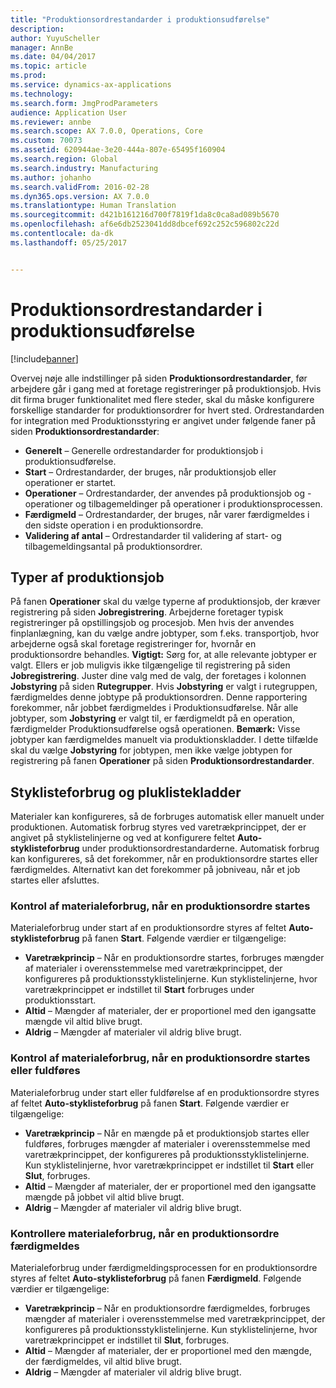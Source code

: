 ```yaml
---
title: "Produktionsordrestandarder i produktionsudførelse"
description: 
author: YuyuScheller
manager: AnnBe
ms.date: 04/04/2017
ms.topic: article
ms.prod: 
ms.service: dynamics-ax-applications
ms.technology: 
ms.search.form: JmgProdParameters
audience: Application User
ms.reviewer: annbe
ms.search.scope: AX 7.0.0, Operations, Core
ms.custom: 70073
ms.assetid: 620944ae-3e20-444a-807e-65495f160904
ms.search.region: Global
ms.search.industry: Manufacturing
ms.author: johanho
ms.search.validFrom: 2016-02-28
ms.dyn365.ops.version: AX 7.0.0
ms.translationtype: Human Translation
ms.sourcegitcommit: d421b161216d700f7819f1da8c0ca8ad089b5670
ms.openlocfilehash: af6e6db2523041dd8dbcef692c252c596802c22d
ms.contentlocale: da-dk
ms.lasthandoff: 05/25/2017


---
```


# <a name="production-order-defaults-in-manufacturing-execution"></a>Produktionsordrestandarder i produktionsudførelse

[!include[banner](../includes/banner.md)]




Overvej nøje alle indstillinger på siden **Produktionsordrestandarder**, før arbejdere går i gang med at foretage registreringer på produktionsjob. Hvis dit firma bruger funktionalitet med flere steder, skal du måske konfigurere forskellige standarder for produktionsordrer for hvert sted. Ordrestandarden for integration med Produktionsstyring er angivet under følgende faner på siden **Produktionsordrestandarder**:

-   **Generelt** – Generelle ordrestandarder for produktionsjob i produktionsudførelse.
-   **Start** – Ordrestandarder, der bruges, når produktionsjob eller operationer er startet.
-   **Operationer** – Ordrestandarder, der anvendes på produktionsjob og -operationer og tilbagemeldinger på operationer i produktionsprocessen.
-   **Færdigmeld** – Ordrestandarder, der bruges, når varer færdigmeldes i den sidste operation i en produktionsordre.
-   **Validering af antal** – Ordrestandarder til validering af start- og tilbagemeldingsantal på produktionsordrer.

## <a name="types-of-production-jobs"></a>Typer af produktionsjob
På fanen **Operationer** skal du vælge typerne af produktionsjob, der kræver registrering på siden **Jobregistrering**. Arbejderne foretager typisk registreringer på opstillingsjob og procesjob. Men hvis der anvendes finplanlægning, kan du vælge andre jobtyper, som f.eks. transportjob, hvor arbejderne også skal foretage registreringer for, hvornår en produktionsordre behandles. **Vigtigt:** Sørg for, at alle relevante jobtyper er valgt. Ellers er job muligvis ikke tilgængelige til registrering på siden **Jobregistrering**. Juster dine valg med de valg, der foretages i kolonnen **Jobstyring** på siden **Rutegrupper**. Hvis **Jobstyring** er valgt i rutegruppen, færdigmeldes denne jobtype på produktionsordren. Denne rapportering forekommer, når jobbet færdigmeldes i Produktionsudførelse. Når alle jobtyper, som **Jobstyring** er valgt til, er færdigmeldt på en operation, færdigmelder Produktionsudførelse også operationen. **Bemærk:** Visse jobtyper kan færdigmeldes manuelt via produktionskladder. I dette tilfælde skal du vælge **Jobstyring** for jobtypen, men ikke vælge jobtypen for registrering på fanen **Operationer** på siden **Produktionsordrestandarder**.

## <a name="bom-consumption-and-picking-list-journals"></a>Styklisteforbrug og pluklistekladder
Materialer kan konfigureres, så de forbruges automatisk eller manuelt under produktionen. Automatisk forbrug styres ved varetrækprincippet, der er angivet på styklistelinjerne og ved at konfigurere feltet **Auto-styklisteforbrug** under produktionsordrestandarderne. Automatisk forbrug kan konfigureres, så det forekommer, når en produktionsordre startes eller færdigmeldes. Alternativt kan det forekommer på jobniveau, når et job startes eller afsluttes.

### <a name="controlling-material-consumption-when-a-production-order-is-started"></a>Kontrol af materialeforbrug, når en produktionsordre startes

Materialeforbrug under start af en produktionsordre styres af feltet **Auto-styklisteforbrug** på fanen **Start**. Følgende værdier er tilgængelige:

-   **Varetrækprincip** – Når en produktionsordre startes, forbruges mængder af materialer i overensstemmelse med varetrækprincippet, der konfigureres på produktionsstyklistelinjerne. Kun styklistelinjerne, hvor varetrækprincippet er indstillet til **Start** forbruges under produktionsstart.
-   **Altid** – Mængder af materialer, der er proportionel med den igangsatte mængde vil altid blive brugt.
-   **Aldrig** – Mængder af materialer vil aldrig blive brugt.

### <a name="controlling-material-consumption-when-a-production-job-is-started-or-completed"></a>Kontrol af materialeforbrug, når en produktionsordre startes eller fuldføres

Materialeforbrug under start eller fuldførelse af en produktionsordre styres af feltet **Auto-styklisteforbrug** på fanen **Start**. Følgende værdier er tilgængelige:

-   **Varetrækprincip** – Når en mængde på et produktionsjob startes eller fuldføres, forbruges mængder af materialer i overensstemmelse med varetrækprincippet, der konfigureres på produktionsstyklistelinjerne. Kun styklistelinjerne, hvor varetrækprincippet er indstillet til **Start** eller **Slut**, forbruges.
-   **Altid** – Mængder af materialer, der er proportionel med den igangsatte mængde på jobbet vil altid blive brugt.
-   **Aldrig** – Mængder af materialer vil aldrig blive brugt.

### <a name="controlling-material-consumption-when-a-production-order-is-reported-as-finished"></a>Kontrollere materialeforbrug, når en produktionsordre færdigmeldes

Materialeforbrug under færdigmeldingsprocessen for en produktionsordre styres af feltet **Auto-styklisteforbrug** på fanen **Færdigmeld**. Følgende værdier er tilgængelige:

-   **Varetrækprincip** – Når en produktionsordre færdigmeldes, forbruges mængder af materialer i overensstemmelse med varetrækprincippet, der konfigureres på produktionsstyklistelinjerne. Kun styklistelinjerne, hvor varetrækprincippet er indstillet til **Slut**, forbruges.
-   **Altid** – Mængder af materialer, der er proportionel med den mængde, der færdigmeldes, vil altid blive brugt.
-   **Aldrig** – Mængder af materialer vil aldrig blive brugt.





